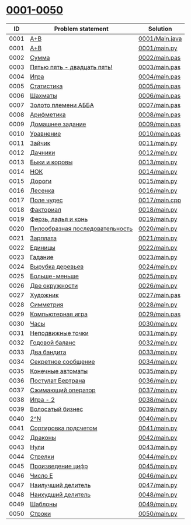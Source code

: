 # [0001-0050](http://acmp.ru/index.asp?main=tasks&str=%20&page=0&id_type=0)

| ID   | Problem statement                                                                | Solution                         |
|------|----------------------------------------------------------------------------------|----------------------------------|
| 0001 | [A+B](http://acmp.ru/index.asp?main=task&id_task=1)                              | [0001/Main.java](0001/Main.java) |
| 0001 | [A+B](http://acmp.ru/index.asp?main=task&id_task=1)                              | [0001/main.py](0001/main.py)     |
| 0002 | [Сумма](http://acmp.ru/index.asp?main=task&id_task=2)                            | [0002/main.pas](0002/main.pas)   |
| 0003 | [Пятью пять - двадцать пять!](http://acmp.ru/index.asp?main=task&id_task=3)      | [0003/main.pas](0003/main.pas)   |
| 0004 | [Игра](http://acmp.ru/index.asp?main=task&id_task=4)                             | [0004/main.pas](0004/main.pas)   |
| 0005 | [Статистика](http://acmp.ru/index.asp?main=task&id_task=5)                       | [0005/main.pas](0005/main.pas)   |
| 0006 | [Шахматы](http://acmp.ru/index.asp?main=task&id_task=6)                          | [0006/main.pas](0006/main.pas)   |
| 0007 | [Золото племени АББА](http://acmp.ru/index.asp?main=task&id_task=7)              | [0007/main.pas](0007/main.pas)   |
| 0008 | [Арифметика](http://acmp.ru/index.asp?main=task&id_task=8)                       | [0008/main.pas](0008/main.pas)   |
| 0009 | [Домашнее задание](http://acmp.ru/index.asp?main=task&id_task=9)                 | [0009/main.pas](0009/main.pas)   |
| 0010 | [Уравнение](http://acmp.ru/index.asp?main=task&id_task=10)                       | [0010/main.pas](0010/main.pas)   |
| 0011 | [Зайчик](http://acmp.ru/index.asp?main=task&id_task=11)                          | [0011/main.py](0011/main.py)     |
| 0012 | [Дачники](http://acmp.ru/index.asp?main=task&id_task=12)                         | [0012/main.py](0012/main.py)     |
| 0013 | [Быки и коровы](http://acmp.ru/index.asp?main=task&id_task=13)                   | [0013/main.py](0013/main.py)     |
| 0014 | [НОК](http://acmp.ru/index.asp?main=task&id_task=14)                             | [0014/main.py](0014/main.py)     |
| 0015 | [Дороги](http://acmp.ru/index.asp?main=task&id_task=15)                          | [0015/main.py](0015/main.py)     |
| 0016 | [Лесенка](http://acmp.ru/index.asp?main=task&id_task=16)                         | [0016/main.py](0016/main.py)     |
| 0017 | [Поле чудес](http://acmp.ru/index.asp?main=task&id_task=17)                      | [0017/main.cpp](0017/main.cpp)   |
| 0018 | [Факториал](http://acmp.ru/index.asp?main=task&id_task=18)                       | [0018/main.py](0018/main.py)     |
| 0019 | [Ферзь, ладья и конь](http://acmp.ru/index.asp?main=task&id_task=19)             | [0019/main.py](0019/main.py)     |
| 0020 | [Пилообразная последовательность](http://acmp.ru/index.asp?main=task&id_task=20) | [0020/main.py](0020/main.py)     |
| 0021 | [Зарплата](http://acmp.ru/index.asp?main=task&id_task=21)                        | [0021/main.py](0021/main.py)     |
| 0022 | [Единицы](http://acmp.ru/index.asp?main=task&id_task=22)                         | [0022/main.py](0022/main.py)     |
| 0023 | [Гадание](http://acmp.ru/index.asp?main=task&id_task=23)                         | [0023/main.py](0023/main.py)     |
| 0024 | [Вырубка деревьев](http://acmp.ru/index.asp?main=task&id_task=24)                | [0024/main.py](0024/main.py)     |
| 0025 | [Больше-меньше](http://acmp.ru/index.asp?main=task&id_task=25)                   | [0025/main.py](0025/main.py)     |
| 0026 | [Две окружности](http://acmp.ru/index.asp?main=task&id_task=26)                  | [0026/main.py](0026/main.py)     |
| 0027 | [Художник](http://acmp.ru/index.asp?main=task&id_task=27)                        | [0027/main.pas](0027/main.pas)   |
| 0028 | [Симметрия](http://acmp.ru/index.asp?main=task&id_task=28)                       | [0028/main.py](0028/main.py)     |
| 0029 | [Компьютерная игра](http://acmp.ru/index.asp?main=task&id_task=29)               | [0029/main.pas](0029/main.pas)   |
| 0030 | [Часы](http://acmp.ru/index.asp?main=task&id_task=30)                            | [0030/main.py](0030/main.py)     |
| 0031 | [Неподвижные точки](http://acmp.ru/index.asp?main=task&id_task=31)               | [0031/main.py](0031/main.py)     |
| 0032 | [Годовой баланс](http://acmp.ru/index.asp?main=task&id_task=32)                  | [0032/main.py](0032/main.py)     |
| 0033 | [Два бандита](http://acmp.ru/index.asp?main=task&id_task=33)                     | [0033/main.py](0033/main.py)     |
| 0034 | [Секретное сообщение](http://acmp.ru/index.asp?main=task&id_task=34)             | [0034/main.py](0034/main.py)     |
| 0035 | [Конечные автоматы](http://acmp.ru/index.asp?main=task&id_task=35)               | [0035/main.py](0035/main.py)     |
| 0036 | [Постулат Бертрана](http://acmp.ru/index.asp?main=task&id_task=36)               | [0036/main.py](0036/main.py)     |
| 0037 | [Сжимающий оператор](http://acmp.ru/index.asp?main=task&id_task=37)              | [0037/main.py](0037/main.py)     |
| 0038 | [Игра - 2](http://acmp.ru/index.asp?main=task&id_task=38)                        | [0038/main.py](0038/main.py)     |
| 0039 | [Волосатый бизнес](http://acmp.ru/index.asp?main=task&id_task=39)                | [0039/main.py](0039/main.py)     |
| 0040 | [2^N](http://acmp.ru/index.asp?main=task&id_task=40)                             | [0040/main.py](0040/main.py)     |
| 0041 | [Сортировка подсчетом](http://acmp.ru/index.asp?main=task&id_task=41)            | [0041/main.py](0041/main.py)     |
| 0042 | [Драконы](http://acmp.ru/index.asp?main=task&id_task=42)                         | [0042/main.py](0042/main.py)     |
| 0043 | [Нули](http://acmp.ru/index.asp?main=task&id_task=43)                            | [0043/main.py](0043/main.py)     |
| 0044 | [Стрелки](http://acmp.ru/index.asp?main=task&id_task=44)                         | [0044/main.py](0044/main.py)     |
| 0045 | [Произведение цифр](http://acmp.ru/index.asp?main=task&id_task=45)               | [0045/main.py](0045/main.py)     |
| 0046 | [Число E](http://acmp.ru/index.asp?main=task&id_task=46)                         | [0046/main.py](0046/main.py)     |
| 0047 | [Наилучший делитель](http://acmp.ru/index.asp?main=task&id_task=47)              | [0047/main.py](0047/main.py)     |
| 0048 | [Наихудший делитель](http://acmp.ru/index.asp?main=task&id_task=48)              | [0048/main.py](0048/main.py)     |
| 0049 | [Шаблоны](http://acmp.ru/index.asp?main=task&id_task=49)                         | [0049/main.py](0049/main.py)     |
| 0050 | [Строки](http://acmp.ru/index.asp?main=task&id_task=50)                          | [0050/main.py](0050/main.py)     |

